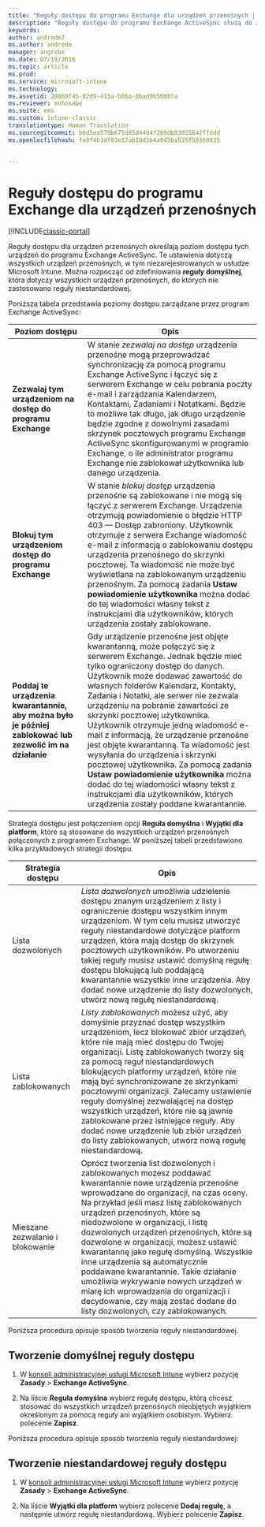 ```yaml
---
title: "Reguły dostępu do programu Exchange dla urządzeń przenośnych | Microsoft Docs"
description: "Reguły dostępu do programu Exchange ActiveSync służą do zezwalania na połączenia lub blokowania połączeń urządzeń z programem EAS"
keywords: 
author: andredm7
ms.author: andredm
manager: angrobe
ms.date: 07/19/2016
ms.topic: article
ms.prod: 
ms.service: microsoft-intune
ms.technology: 
ms.assetid: 208b9f45-02d9-413a-b86a-8bad9b5008fa
ms.reviewer: muhosabe
ms.suite: ems
ms.custom: intune-classic
translationtype: Human Translation
ms.sourcegitcommit: b6d5ea579b675d85d4404f289db83055642ffddd
ms.openlocfilehash: fa8f4b1df83e37ab20d5b4a045ba535758368835


---
```


# <a name="exchange-access-rules-for-mobile-devices"></a>Reguły dostępu do programu Exchange dla urządzeń przenośnych

[!INCLUDE[classic-portal](../includes/classic-portal.md)]

Reguły dostępu dla urządzeń przenośnych określają poziom dostępu tych urządzeń do programu Exchange ActiveSync. Te ustawienia dotyczą wszystkich urządzeń przenośnych, w tym niezarejestrowanych w usłudze Microsoft Intune. Można rozpocząć od zdefiniowania **reguły domyślnej**, która dotyczy wszystkich urządzeń przenośnych, do których nie zastosowano reguły niestandardowej.

Poniższa tabela przedstawia poziomy dostępu zarządzane przez program Exchange ActiveSync:

|Poziom dostępu|Opis|
|----------------|---------------|
|**Zezwalaj tym urządzeniom na dostęp do programu Exchange**|W stanie *zezwalaj na dostęp* urządzenia przenośne mogą przeprowadzać synchronizację za pomocą programu Exchange ActiveSync i łączyć się z serwerem Exchange w celu pobrania poczty e-mail i zarządzania Kalendarzem, Kontaktami, Zadaniami i Notatkami. Będzie to możliwe tak długo, jak długo urządzenie będzie zgodne z dowolnymi zasadami skrzynek pocztowych programu Exchange ActiveSync skonfigurowanymi w programie Exchange, o ile administrator programu Exchange nie zablokował użytkownika lub danego urządzenia.|
|**Blokuj tym urządzeniom dostęp do programu Exchange**|W stanie *blokuj dostęp* urządzenia przenośne są zablokowane i nie mogą się łączyć z serwerem Exchange. Urządzenia otrzymują powiadomienie o błędzie HTTP 403 — Dostęp zabroniony. Użytkownik otrzymuje z serwera Exchange wiadomość e-mail z informacją o zablokowaniu dostępu urządzenia przenośnego do skrzynki pocztowej. Ta wiadomość nie może być wyświetlana na zablokowanym urządzeniu przenośnym. Za pomocą zadania **Ustaw powiadomienie użytkownika** można dodać do tej wiadomości własny tekst z instrukcjami dla użytkowników, których urządzenia zostały zablokowane. |
|**Poddaj te urządzenia kwarantannie, aby można było je później zablokować lub zezwolić im na działanie**|Gdy urządzenie przenośne jest objęte kwarantanną, może połączyć się z serwerem Exchange. Jednak będzie mieć tylko ograniczony dostęp do danych. Użytkownik może dodawać zawartość do własnych folderów Kalendarz, Kontakty, Zadania i Notatki, ale serwer nie zezwala urządzeniu na pobranie zawartości ze skrzynki pocztowej użytkownika. Użytkownik otrzymuje jedną wiadomość e-mail z informacją, że urządzenie przenośne jest objęte kwarantanną. Ta wiadomość jest wysyłania do urządzenia i skrzynki pocztowej użytkownika. Za pomocą zadania **Ustaw powiadomienie użytkownika** można dodać do tej wiadomości własny tekst z instrukcjami dla użytkowników, których urządzenia zostały poddane kwarantannie.|

Strategia dostępu jest połączeniem opcji **Reguła domyślna** i **Wyjątki dla platform**, które są stosowane do wszystkich urządzeń przenośnych połączonych z programem Exchange. W poniższej tabeli przedstawiono kilka przykładowych strategii dostępu.

|Strategia dostępu|Opis|
|-------------------|---------------|
|Lista dozwolonych|*Lista dozwolonych* umożliwia udzielenie dostępu znanym urządzeniem z listy i ograniczenie dostępu wszystkim innym urządzeniom. W tym celu musisz utworzyć reguły niestandardowe dotyczące platform urządzeń, która mają dostęp do skrzynek pocztowych użytkowników. Po utworzeniu takiej reguły musisz ustawić domyślną regułę dostępu blokującą lub poddającą kwarantannie wszystkie inne urządzenia. Aby dodać nowe urządzenie do listy dozwolonych, utwórz nową regułę niestandardową.|
|Lista zablokowanych|*Listy zablokowanych* możesz użyć, aby domyślnie przyznać dostęp wszystkim urządzeniom, lecz blokować zbiór urządzeń, które nie mają mieć dostępu do Twojej organizacji. Listę zablokowanych tworzy się za pomocą reguł niestandardowych blokujących platformy urządzeń, które nie mają być synchronizowane ze skrzynkami pocztowymi organizacji. Zalecamy ustawienie reguły domyślnej zezwalającej na dostęp wszystkich urządzeń, które nie są jawnie zablokowane przez istniejące reguły. Aby dodać nowe urządzenie lub zbiór urządzeń do listy zablokowanych, utwórz nową regułę niestandardową.|
|Mieszane zezwalanie i blokowanie|Oprócz tworzenia list dozwolonych i zablokowanych możesz poddawać kwarantannie nowe urządzenia przenośne wprowadzane do organizacji, na czas oceny. Na przykład jeśli masz listę zablokowanych urządzeń przenośnych, które są niedozwolone w organizacji, i listę dozwolonych urządzeń przenośnych, które są dozwolone w organizacji, możesz ustawić kwarantannę jako regułę domyślną. Wszystkie inne urządzenia są automatycznie poddawane kwarantannie. Takie działanie umożliwia wykrywanie nowych urządzeń w miarę ich wprowadzania do organizacji i decydowanie, czy mają zostać dodane do listy dozwolonych, czy zablokowanych.|
Poniższa procedura opisuje sposób tworzenia reguły niestandardowej.

## <a name="create-a-default-access-rule"></a>Tworzenie domyślnej reguły dostępu

1.  W [konsoli administracyjnej usługi Microsoft Intune](http://manage.microsoft.com) wybierz pozycję **Zasady** &gt; **Exchange ActiveSync**.

2.  Na liście **Reguła domyślna** wybierz regułę dostępu, którą chcesz stosować do wszystkich urządzeń przenośnych nieobjętych wyjątkiem określonym za pomocą reguły ani wyjątkiem osobistym. Wybierz polecenie **Zapisz**.

Poniższa procedura opisuje sposób tworzenia reguły niestandardowej:

## <a name="create-a-custom-access-rule"></a>Tworzenie niestandardowej reguły dostępu

1. W [konsoli administracyjnej usługi Microsoft Intune](http://manage.microsoft.com) wybierz pozycję **Zasady** &gt; **Exchange ActiveSync**.

2.  Na liście **Wyjątki dla platform** wybierz polecenie **Dodaj regułę**, a następnie utwórz regułę niestandardową. Wybierz polecenie **Zapisz**.



<!--HONumber=Dec16_HO2-->


